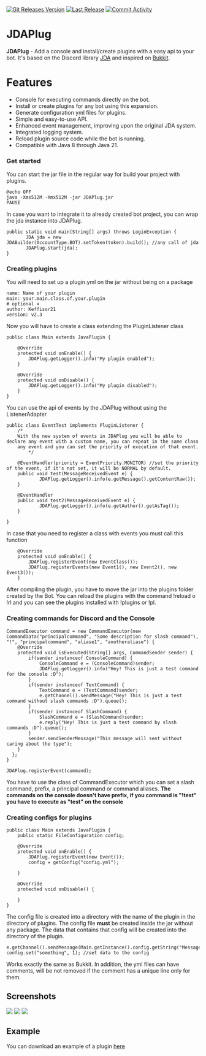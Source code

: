 [![Git Releases Version](https://img.shields.io/github/release/Keffisor/JDAPlug)](https://github.com/Keffisor/JDAPlug/releases)
[![Last Release](https://img.shields.io/github/release-date/Keffisor/JDAPlug)](https://github.com/Keffisor/JDAPlug/releases)
[![Commit Activity](https://img.shields.io/github/commit-activity/m/Keffisor/JDAPlug)](https://github.com/Keffisor/JDAPlug/commits/master)
<br>
# JDAPlug
**JDAPlug** - Add a console and install/create plugins with a easy api to your bot. It's based on the Discord library [JDA](https://github.com/DV8FromTheWorld/JDA) and inspired on [Bukkit](https://dev.bukkit.org/).

# Features
- Console for executing commands directly on the bot.
- Install or create plugins for any bot using this expansion.
- Generate configuration yml files for plugins.
- Simple and easy-to-use API.
- Enhanced event management, improving upon the original JDA system.
- Integrated logging system.
- Reload plugin source code while the bot is running.
- Compatible with Java 8 through Java 21.

### Get started
You can start the jar file in the regular way for build your project with plugins.
```
@echo OFF
java -Xms512M -Xmx512M -jar JDAPlug.jar
PAUSE
```
In case you want to integrate it to already created bot project, you can wrap the jda instance into JDAPlug.
```
public static void main(String[] args) throws LoginException {
       JDA jda = new JDABuilder(AccountType.BOT).setToken(token).build(); //any call of jda
       JDAPlug.start(jda);  
}
```

### Creating plugins 
You will need to set up a plugin.yml on the jar without being on a package
```
name: Name of your plugin
main: your.main.class.of.your.plugin
# optional ⬇
author: Keffisor21
version: v2.3
```
Now you will have to create a class extending the PluginListener class
```
public class Main extends JavaPlugin {

	@Override
	protected void onEnable() {
		JDAPlug.getLogger().info("My plugin enabled");
	}
	
	@Override
	protected void onDisable() {
		JDAPlug.getLogger().info("My plugin disabled");
	}
}
```
You can use the api of events by the JDAPlug without using the ListenerAdapter
```
public class EventTest implements PluginListener {
	/*
	With the new system of events in JDAPlug you will be able to declare any event with a custom name, you can repeat in the same class
	any event and you can set the priority of execution of that event.
        */
	
	@EventHandler(priority = EventPriority.MONITOR) //set the priority of the event, if it's not set, it will be NORMAL by default.
  	public void test(MessageReceivedEvent e) {
            JDAPlug.getLogger().info(e.getMessage().getContentRaw());
  	}

	@EventHandler
	public void test2(MessageReceivedEvent e) {
            JDAPlug.getLogger().info(e.getAuthor().getAsTag());
	}

}
```
In case that you need to register a class with events you must call this function
```
    @Override
	protected void onEnable() {
		JDAPlug.registerEvent(new EventClass());
		JDAPlug.registerEvents(new Event1(), new Event2(), new Event3());
	}
```
After compiling the plugin, you have to move the jar into the plugins folder created by the Bot. You can reload the plugins with the command !reload o !rl and you can see the plugins installed with !plugins or !pl.

### Creating commands for Discord and the Console
```
CommandExecutor command = new CommandExecutor(new CommandData("principalcommand", "Some description for slash command"), "!", "principalcommand", "aliase1", "anotheraliase") {
	@Override
	protected void isExecuted(String[] args, CommandSender sender) {
		if(sender instanceof ConsoleCommand) {
			ConsoleCommand e = (ConsoleCommand)sender;
			JDAPlug.getLogger().info("Hey! This is just a test command for the console :D");
		}
		if(sender instanceof TextCommand) {
			TextCommand e = (TextCommand)sender;
			e.getChannel().sendMessage("Hey! This is just a test command without slash commands :D").queue();
		}
		if(sender instanceof SlashCommand) {
			SlashCommand e = (SlashCommand)sender;
			e.reply("Hey! This is just a test command by slash commands :D").queue();
		}
		sender.sendSenderMessage("This message will sent without caring about the type");
	}
  }; 
}

JDAPlug.registerEvent(command);
```
You have to use the class of CommandExecutor which you can set a slash command, prefix, a principal command or command aliases.
**The commands on the console doesn't have prefix, if you command is "!test" you have to execute as "test" on the console**

### Creating configs for plugins
```
public class Main extends JavaPlugin {
	public static FileConfiguration config;
	
	@Override
	protected void onEnable() {
		JDAPlug.registerEvent(new Event());		
		config = getConfig("config.yml");
 		
	}
	
	@Override
	protected void onDisable() {
		
	}
}
```
The config file is created into a directory with the name of the plugin in the directory of plugins. The config file **must** be created inside the jar without any package. The data that contains that config will be created into the directory of the plugin.
```
e.getChannel().sendMessage(Main.getInstance().config.getString("Message.NoPermission")).queue(); 
config.set("something", 1); //set data to the config
```
Works exactly the same as Bukkit. In addition, the yml files can have comments, will be not removed if the comment has a unique line only for them.
<h2><strong>Screenshots</strong></h2>
<img src="https://i.imgur.com/ftzRALM.png">
<img src="https://i.imgur.com/SCTW9Cu.png">
<img src="https://i.imgur.com/ZyRzR6f.png">
<h2><strong>Example</strong></h2>
<p>You can download an example of a plugin <a href="https://keffisor21.com/downloads/CommandCreator.jar">here</a></p>
<br>
<br>
<br>
